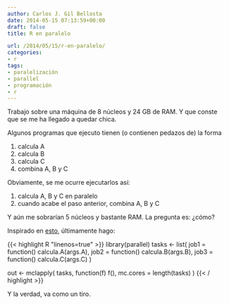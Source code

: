 ```yaml
---
author: Carlos J. Gil Bellosta
date: 2014-05-15 07:13:59+00:00
draft: false
title: R en paralelo

url: /2014/05/15/r-en-paralelo/
categories:
- r
tags:
- paralelización
- parallel
- programación
- r
---
```


Trabajo sobre una máquina de 8 núcleos y 24 GB de RAM. Y que conste que se me ha llegado a quedar chica.

Algunos programas que ejecuto tienen (o contienen pedazos de) la forma

1. calcula A
2. calcula B
3. calcula C
4. combina A, B y C

Obviamente, se me ocurre ejecutarlos así:

1. calcula A, B y C en paralelo
2. cuando acabe el paso anterior, combina A, B y C

Y aún me sobrarían 5 núcleos y bastante RAM. La pregunta es: ¿cómo?

Inspirado en [esto](http://stackoverflow.com/questions/10815622/running-multiple-jobs-in-background-at-same-time-parallel-in-r), últimamente hago:


{{< highlight R "linenos=true" >}}
library(parallel)
tasks <- list(
  job1 = function() calcula.A(args.A),
  job2 = function() calcula.B(args.B),
  job3 = function() calcula.C(args.C)
)

out <- mclapply(
  tasks,
  function(f) f(),
  mc.cores = length(tasks)
)
{{< / highlight >}}

Y la verdad, va como un tiro.
